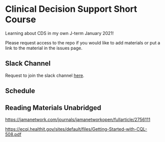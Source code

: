 # Clinical Decision Support Short Course
Learning about CDS in my own J-term January 2021!

Please request access to the repo if you would like to add materials or put a link to the material in the issues page.

## Slack Channel

Request to join the slack channel [here](https://github.com/MaraAlexeev/clinical_decision_support/issues/1).

## Schedule

## Reading Materials Unabridged

https://jamanetwork.com/journals/jamanetworkopen/fullarticle/2756111

https://ecqi.healthit.gov/sites/default/files/Getting-Started-with-CQL-508.pdf
